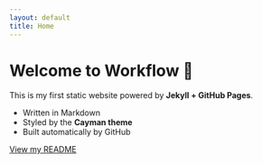 ```yaml
---
layout: default
title: Home
---
```


# Welcome to Workflow 🚀

This is my first static website powered by **Jekyll + GitHub Pages**.

- Written in Markdown
- Styled by the **Cayman theme**
- Built automatically by GitHub

[View my README](./README.md)
